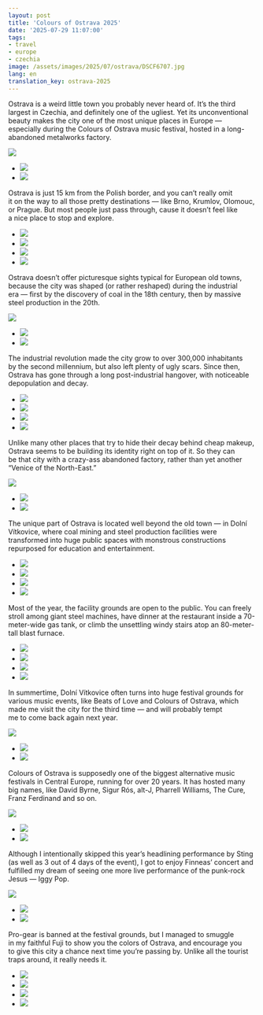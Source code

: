 ```yaml
---
layout: post
title: 'Colours of Ostrava 2025'
date: '2025-07-29 11:07:00'
tags:
- travel
- europe
- czechia
image: /assets/images/2025/07/ostrava/DSCF6707.jpg
lang: en
translation_key: ostrava-2025
---
```


Ostrava is a weird little town you probably never heard of. It’s the third largest in Czechia, and definitely one of the ugliest. Yet its unconventional beauty makes the city one of the most unique places in Europe — especially during the Colours of Ostrava music festival, hosted in a long-abandoned metalworks factory.

![](/assets/images/2025/07/ostrava/DSCF6643.jpg)
- ![](/assets/images/2025/07/ostrava/DSCF6701.jpg)
- ![](/assets/images/2025/07/ostrava/DSCF7626.jpg)

Ostrava is just 15 km from the Polish border, and you can’t really omit it on the way to all those pretty destinations — like Brno, Krumlov, Olomouc, or Prague. But most people just pass through, cause it doesn’t feel like a nice place to stop and explore.

- ![](/assets/images/2025/07/ostrava/DSCF6709.jpg)
- ![](/assets/images/2025/07/ostrava/DSCF7389.jpg)
- ![](/assets/images/2025/07/ostrava/DSCF7385.jpg)
- ![](/assets/images/2025/07/ostrava/DSCF6692.jpg)

Ostrava doesn’t offer picturesque sights typical for European old towns, because the city was shaped (or rather reshaped) during the industrial era — first by the discovery of coal in the 18th century, then by massive steel production in the 20th.

![](/assets/images/2025/07/ostrava/DSCF6694.jpg)
- ![](/assets/images/2025/07/ostrava/DSCF6698.jpg)
- ![](/assets/images/2025/07/ostrava/DSCF6691.jpg)

The industrial revolution made the city grow to over 300,000 inhabitants by the second millennium, but also left plenty of ugly scars. Since then, Ostrava has gone through a long post-industrial hangover, with noticeable depopulation and decay.

- ![](/assets/images/2025/07/ostrava/DSCF7403.jpg)
- ![](/assets/images/2025/07/ostrava/DSCF7411.jpg)
- ![](/assets/images/2025/07/ostrava/DSCF7533.jpg)
- ![](/assets/images/2025/07/ostrava/DSCF7590.jpg)

Unlike many other places that try to hide their decay behind cheap makeup, Ostrava seems to be building its identity right on top of it. So they can be that city with a crazy-ass abandoned factory, rather than yet another “Venice of the North-East.”

![](/assets/images/2025/07/ostrava/DSCF6654.jpg)
- ![](/assets/images/2025/07/ostrava/DSCF7532.jpg)
- ![](/assets/images/2025/07/ostrava/DSCF7598.jpg)

The unique part of Ostrava is located well beyond the old town — in Dolní Vítkovice, where coal mining and steel production facilities were transformed into huge public spaces with monstrous constructions repurposed for education and entertainment.

- ![](/assets/images/2025/07/ostrava/DSCF7474.jpg)
- ![](/assets/images/2025/07/ostrava/DSCF7475.jpg)
- ![](/assets/images/2025/07/ostrava/DSCF7476.jpg)
- ![](/assets/images/2025/07/ostrava/DSCF7482.jpg)

Most of the year, the facility grounds are open to the public. You can freely stroll among giant steel machines, have dinner at the restaurant inside a 70-meter-wide gas tank, or climb the unsettling windy stairs atop an 80-meter-tall blast furnace.

- ![](/assets/images/2025/07/ostrava/DSCF7422.jpg)
- ![](/assets/images/2025/07/ostrava/DSCF7457.jpg)
- ![](/assets/images/2025/07/ostrava/DSCF7472.jpg)
- ![](/assets/images/2025/07/ostrava/DSCF7473.jpg)

In summertime, Dolní Vítkovice often turns into huge festival grounds for various music events, like Beats of Love and Colours of Ostrava, which made me visit the city for the third time — and will probably tempt me to come back again next year.

![](/assets/images/2025/07/ostrava/DSCF7693.jpg)
- ![](/assets/images/2025/07/ostrava/DSCF7522.jpg)
- ![](/assets/images/2025/07/ostrava/DSCF7526.jpg)

Colours of Ostrava is supposedly one of the biggest alternative music festivals in Central Europe, running for over 20 years. It has hosted many big names, like David Byrne, Sigur Rós, alt-J, Pharrell Williams, The Cure, Franz Ferdinand and so on.

![](/assets/images/2025/07/ostrava/DSCF7515.jpg)
- ![](/assets/images/2025/07/ostrava/DSCF7500.jpg)
- ![](/assets/images/2025/07/ostrava/DSCF7513.jpg)

Although I intentionally skipped this year’s headlining performance by Sting (as well as 3 out of 4 days of the event), I got to enjoy Finneas’ concert and fulfilled my dream of seeing one more live performance of the punk-rock Jesus — Iggy Pop.

![](/assets/images/2025/07/ostrava/DSCF7543.jpg)
- ![](/assets/images/2025/07/ostrava/DSCF7558.jpg)
- ![](/assets/images/2025/07/ostrava/DSCF7570.jpg)

Pro-gear is banned at the festival grounds, but I managed to smuggle in my faithful Fuji to show you the colors of Ostrava, and encourage you to give this city a chance next time you’re passing by. Unlike all the tourist traps around, it really needs it.

- ![](/assets/images/2025/07/ostrava/DSCF7529.jpg)
- ![](/assets/images/2025/07/ostrava/DSCF7534.jpg)
- ![](/assets/images/2025/07/ostrava/DSCF7605.jpg)
- ![](/assets/images/2025/07/ostrava/DSCF7654.jpg)